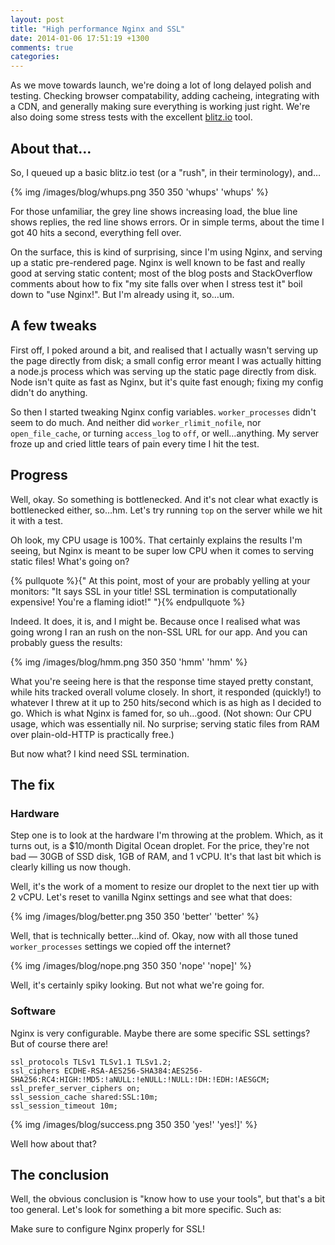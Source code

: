 ```yaml
---
layout: post
title: "High performance Nginx and SSL"
date: 2014-01-06 17:51:19 +1300
comments: true
categories: 
---
```


As we move towards launch, we're doing a lot of long delayed polish and testing.  Checking browser compatability, adding cacheing, integrating with a CDN, and generally making sure everything is working just right.  We're also doing some stress tests with the excellent [blitz.io](http://blitz.io/) tool.

## About that…

So, I queued up a basic blitz.io test (or a "rush", in their terminology), and…

{% img /images/blog/whups.png 350 350 'whups' 'whups' %}

For those unfamiliar, the grey line shows increasing load, the blue line shows replies, the red line shows errors.  Or in simple terms, about the time I got 40 hits a second, everything fell over.

On the surface, this is kind of surprising, since I'm using Nginx, and serving up a static pre-rendered page.  Nginx is well known to be fast and really good at serving static content; most of the blog posts and StackOverflow comments about how to fix "my site falls over when I stress test it" boil down to "use Nginx!".  But I'm already using it, so…um.

## A few tweaks

First off, I poked around a bit, and realised that I actually wasn't serving up the page directly from disk; a small config error meant I was actually hitting a node.js process which was serving up the static page directly from disk.  Node isn't quite as fast as Nginx, but it's quite fast enough; fixing my config didn't do anything.

So then I started tweaking Nginx config variables.  `worker_processes` didn't seem to do much.  And neither did `worker_rlimit_nofile`, nor `open_file_cache`, or turning `access_log` to `off`, or well…anything.  My server froze up and cried little tears of pain every time I hit the test.

## Progress

Well, okay.  So something is bottlenecked.  And it's not clear what exactly is bottlenecked either, so…hm.  Let's try running `top` on the server while we hit it with a test.

Oh look, my CPU usage is 100%.  That certainly explains the results I'm seeing, but Nginx is meant to be super low CPU when it comes to serving static files!  What's going on?

{% pullquote %}{" At this point, most of your are probably yelling at your monitors:"It says SSL in your title!  SSL termination is computationally expensive!  You're a flaming idiot!" "}{% endpullquote %}
	
Indeed.  It does, it is, and I might be.  Because once I realised what was going wrong I ran an rush on the non-SSL URL for our app.  And you can probably guess the results:
<div class="clearfix"></div>

{% img /images/blog/hmm.png 350 350 'hmm' 'hmm' %}

What you're seeing here is that the response time stayed pretty constant, while hits tracked overall volume closely.  In short, it responded (quickly!) to whatever I threw at it up to 250 hits/second which is as high as I decided to go.  Which is what Nginx is famed for, so uh…good.  (Not shown:  Our CPU usage, which was essentially nil.  No surprise; serving static files from RAM over plain-old-HTTP is practically free.)

But now what?  I kind need SSL termination.

## The fix

### Hardware

Step one is to look at the hardware I'm throwing at the problem.  Which, as it turns out, is a $10/month Digital Ocean droplet.  For the price, they're not bad — 30GB of SSD disk, 1GB of RAM, and 1 vCPU.  It's that last bit which is clearly killing us now though.

Well, it's the work of a moment to resize our droplet to the next tier up with 2 vCPU.  Let's reset to vanilla Nginx settings and see what that does:

{% img /images/blog/better.png 350 350 'better' 'better' %}

Well, that is technically better…kind of.  Okay, now with all those tuned `worker_processes` settings we copied off the internet?

{% img /images/blog/nope.png 350 350 'nope' 'nope]' %}

Well, it's certainly spiky looking.  But not what we're going for.

### Software

Nginx is very configurable.  Maybe there are some specific SSL settings?  But of course there are!

```
ssl_protocols TLSv1 TLSv1.1 TLSv1.2;
ssl_ciphers ECDHE-RSA-AES256-SHA384:AES256-SHA256:RC4:HIGH:!MD5:!aNULL:!eNULL:!NULL:!DH:!EDH:!AESGCM;
ssl_prefer_server_ciphers on;
ssl_session_cache shared:SSL:10m;
ssl_session_timeout 10m;
```

{% img /images/blog/success.png 350 350 'yes!' 'yes!]' %}

Well how about that?

## The conclusion

Well, the obvious conclusion is "know how to use your tools", but that's a bit too general.  Let's look for something a bit more specific.  Such as:

Make sure to configure Nginx properly for SSL!